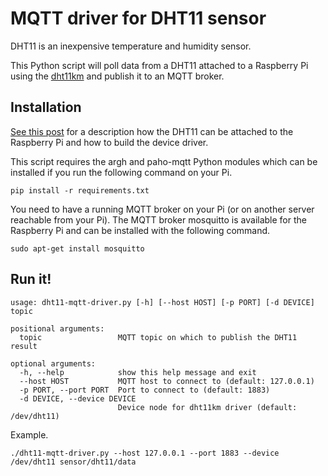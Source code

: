 # MQTT driver for DHT11 sensor

DHT11 is an inexpensive temperature and humidity sensor. 

This Python script will poll data from a DHT11 attached to a Raspberry Pi using the [dht11km](http://www.tortosaforum.com/raspberrypi/dht11driver.htm) and publish it to an MQTT broker. 

## Installation

[See this post](https://www.endian.se/content/?p=127) for a description how the DHT11 can be attached to the Raspberry Pi and how to build the device driver. 

This script requires the argh and paho-mqtt Python modules which can be installed if you run the following command on your Pi.

    pip install -r requirements.txt

You need to have a running MQTT broker on your Pi (or on another server reachable from your Pi). 
The MQTT broker mosquitto is available for the Raspberry Pi and can be installed with the following command. 

    sudo apt-get install mosquitto

## Run it!

    usage: dht11-mqtt-driver.py [-h] [--host HOST] [-p PORT] [-d DEVICE] topic

    positional arguments:
      topic                 MQTT topic on which to publish the DHT11 result

    optional arguments:
      -h, --help            show this help message and exit
      --host HOST           MQTT host to connect to (default: 127.0.0.1)
      -p PORT, --port PORT  Port to connect to (default: 1883)
      -d DEVICE, --device DEVICE
                            Device node for dht11km driver (default: /dev/dht11)


Example.

    ./dht11-mqtt-driver.py --host 127.0.0.1 --port 1883 --device /dev/dht11 sensor/dht11/data

